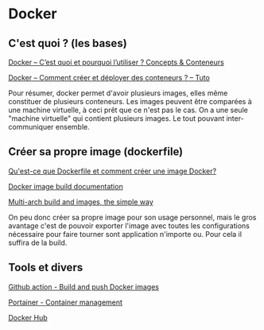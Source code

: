 # Docker

## C'est quoi ? (les bases)

[Docker – C’est quoi et pourquoi l’utiliser ? Concepts & Conteneurs](https://www.axopen.com/blog/2021/03/docker-presentation-concepts-cles/)

[Docker – Comment créer et déployer des conteneurs ? – Tuto](https://www.axopen.com/blog/2021/03/docker-tuto-deployer-conteneurs/)

Pour résumer, docker permet d'avoir plusieurs images, elles même constituer de plusieurs conteneurs. Les images peuvent être comparées à une machine virtuelle, à ceci prêt que ce n'est pas le cas. On a une seule "machine virtuelle" qui contient plusieurs images. Le tout pouvant inter-communiquer ensemble.

## Créer sa propre image (dockerfile)

[Qu'est-ce que Dockerfile et comment créer une image Docker?](https://geekflare.com/fr/dockerfile-tutorial/)

[Docker image build documentation](https://docs.docker.com/engine/reference/commandline/image_build/)

[Multi-arch build and images, the simple way](https://www.docker.com/blog/multi-arch-build-and-images-the-simple-way/)

On peu donc créer sa propre image pour son usage personnel, mais le gros avantage c'est de pouvoir exporter l'image avec toutes les configurations nécessaire pour faire tourner sont application n'importe ou. Pour cela il suffira de la build.

## Tools et divers

[Github action - Build and push Docker images](https://github.com/marketplace/actions/build-and-push-docker-images)

[Portainer - Container management](https://www.portainer.io)

[Docker Hub](https://hub.docker.com)
